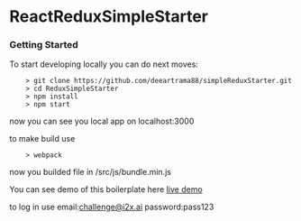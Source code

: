 # ReactReduxSimpleStarter

### Getting Started
To start developing locally you can do next moves:
```
	> git clone https://github.com/deeartrama88/simpleReduxStarter.git
	> cd ReduxSimpleStarter
	> npm install
	> npm start
```
now you can see you local app on localhost:3000

to make build use
```
	> webpack
```

now you builded file in /src/js/bundle.min.js

You can see demo of this boilerplate here [live demo](https://denis-test-002.herokuapp.com/)

to log in use 
email:challenge@i2x.ai
password:pass123
